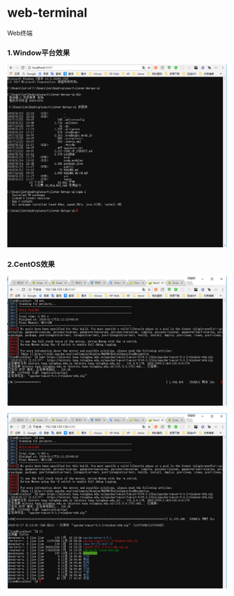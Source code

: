 # web-terminal
Web终端

### 1.Window平台效果

![Window平台效果](https://raw.githubusercontent.com/Lzw2016/web-terminal/master/demo/demo01.png)

### 2.CentOS效果

![CentOS效果](https://raw.githubusercontent.com/Lzw2016/web-terminal/master/demo/demo02.png)

![CentOS效果](https://raw.githubusercontent.com/Lzw2016/web-terminal/master/demo/demo03.png)
